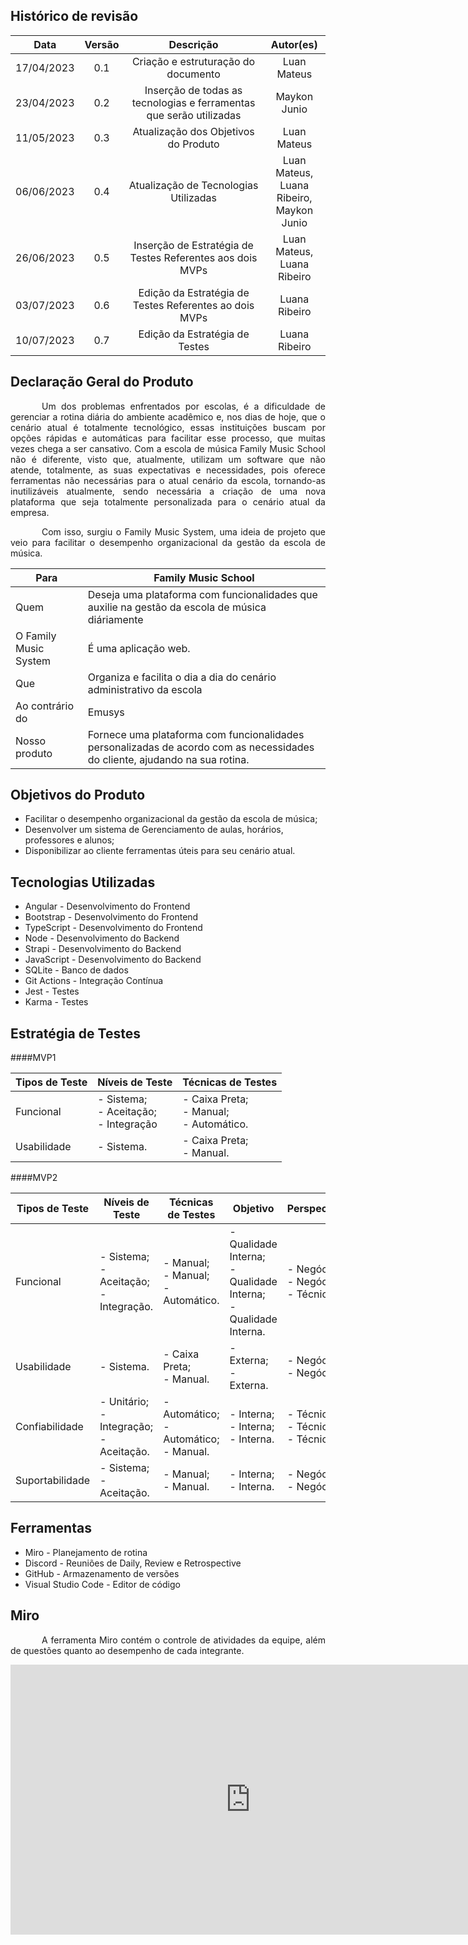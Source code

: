 ## Histórico de revisão

|    Data    | Versão |                              Descrição                              |                     Autor(es)                      |
| :--------: | :----: | :-----------------------------------------------------------------: | :------------------------------------------------: |
| 17/04/2023 |  0.1   |                 Criação e estruturação do documento                 |                    Luan Mateus                     |
| 23/04/2023 |  0.2   | Inserção de todas as tecnologias e ferramentas que serão utilizadas |                    Maykon Junio                    |
| 11/05/2023 |  0.3   |                Atualização dos Objetivos do Produto                 |                    Luan Mateus                     |
| 06/06/2023 |  0.4   |                Atualização de Tecnologias Utilizadas                | Luan Mateus, <br> Luana Ribeiro, <br> Maykon Junio |
| 26/06/2023 |  0.5   |      Inserção de Estratégia de Testes Referentes aos dois MVPs      |           Luan Mateus,<br>Luana Ribeiro            |
| 03/07/2023 | 0.6 | Edição da Estratégia de Testes Referentes ao dois MVPs | Luana Ribeiro |
| 10/07/2023 | 0.7 | Edição da Estratégia de Testes | Luana Ribeiro |


## Declaração Geral do Produto

<p style="text-indent: 50px;text-align: justify;">Um dos problemas enfrentados por escolas, é a dificuldade de gerenciar a rotina diária do ambiente acadêmico e, nos dias de hoje, que o cenário atual é totalmente tecnológico, essas instituições buscam por opções rápidas e automáticas para facilitar esse processo, que muitas vezes chega a ser cansativo. Com a escola de música Family Music School não é diferente, visto que, atualmente, utilizam um software que não atende, totalmente, as suas expectativas e necessidades, pois oferece ferramentas não necessárias para o atual cenário da escola, tornando-as inutilizáveis atualmente, sendo necessária a criação de uma nova plataforma que seja totalmente personalizada para o cenário atual da empresa.
</p>
<p style="text-indent: 50px;text-align: justify;">
Com isso, surgiu o Family Music System, uma ideia de projeto que veio para facilitar o desempenho organizacional da gestão da escola de música.</p>

| Para                  | Family Music School                                                                                                         |
| --------------------- | --------------------------------------------------------------------------------------------------------------------------- |
| Quem                  | Deseja uma plataforma com funcionalidades que auxilie na gestão da escola de música diáriamente                             |
| O Family Music System | É uma aplicação web.                                                                                                        |
| Que                   | Organiza e facilita o dia a dia do cenário administrativo da escola                                                         |
| Ao contrário do       | Emusys                                                                                                                      |
| Nosso produto         | Fornece uma plataforma com funcionalidades personalizadas de acordo com as necessidades do cliente, ajudando na sua rotina. |

## Objetivos do Produto

- Facilitar o desempenho organizacional da gestão da escola de música;
- Desenvolver um sistema de Gerenciamento de aulas, horários, professores e alunos;
- Disponibilizar ao cliente ferramentas úteis para seu cenário atual.

## Tecnologias Utilizadas

- Angular - Desenvolvimento do Frontend
- Bootstrap - Desenvolvimento do Frontend
- TypeScript - Desenvolvimento do Frontend
- Node - Desenvolvimento do Backend
- Strapi - Desenvolvimento do Backend
- JavaScript - Desenvolvimento do Backend
- SQLite - Banco de dados
- Git Actions - Integração Contínua
- Jest - Testes
- Karma - Testes

## Estratégia de Testes

####MVP1 

| Tipos de Teste | Níveis de Teste | Técnicas de Testes |
| -------------------------- | ------------- | ------------------------------------------ |
| Funcional | - Sistema; </br> - Aceitação; </br> - Integração | - Caixa Preta; </br> - Manual; </br> - Automático. |
| Usabilidade | - Sistema. | - Caixa Preta; </br> - Manual. | 

####MVP2

| Tipos de Teste | Níveis de Teste | Técnicas de Testes | Objetivo | Perspectiva |
| -------------------------- | ------------- | -------------------------------- | --------- | -----------|
| Funcional | - Sistema; </br> - Aceitação; </br> - Integração. | - Manual; </br> - Manual; </br> - Automático. | - Qualidade Interna;</br> - Qualidade Interna; </br> - Qualidade Interna. | - Negócio; </br> - Negócio; </br> - Técnico. |
| Usabilidade | - Sistema. | - Caixa Preta; </br> - Manual. | - Externa; </br> - Externa. | - Negócio; </br> - Negócio. |
| Confiabilidade | - Unitário; </br> - Integração; </br> - Aceitação. | - Automático; </br> - Automático; </br> - Manual. | - Interna; </br> - Interna; </br> - Interna. | - Técnico; </br> - Técnico; </br> - Técnico. |
| Suportabilidade | - Sistema; </br> - Aceitação. | - Manual; </br> - Manual. | - Interna; </br> - Interna. | - Negócio; </br> - Negócio. |


## Ferramentas

- Miro - Planejamento de rotina
- Discord - Reuniões de Daily, Review e Retrospective
- GitHub - Armazenamento de versões
- Visual Studio Code - Editor de código

## Miro

<p style="text-indent: 50px;text-align: justify;">A ferramenta Miro contém o controle de atividades da equipe, além de questões quanto ao desempenho de cada integrante.</p>

<p align="center">
<iframe width="768" height="432" src="https://miro.com/app/board/uXjVMVoHHhw=/?share_link_id=619056764609" frameborder="0" scrolling="no" allowfullscreen></iframe>
</p>
